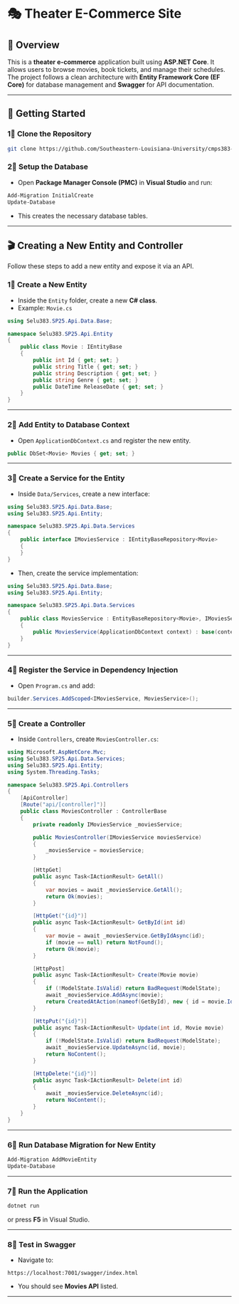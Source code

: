 # 🎭 Theater E-Commerce Site

## 📌 Overview
This is a **theater e-commerce** application built using **ASP.NET Core**. It allows users to browse movies, book tickets, and manage their schedules. The project follows a clean architecture with **Entity Framework Core (EF Core)** for database management and **Swagger** for API documentation.

---

## 🚀 Getting Started

### 1⃣ **Clone the Repository**
```sh
git clone https://github.com/Southeastern-Louisiana-University/cmps383-2025-sp-p01-daniel-hall.git
```

### 2⃣ **Setup the Database**
- Open **Package Manager Console (PMC)** in **Visual Studio** and run:

```sh
Add-Migration InitialCreate
Update-Database
```

- This creates the necessary database tables.

---

## 🎬 Creating a New Entity and Controller

Follow these steps to add a new entity and expose it via an API.

### 1⃣ **Create a New Entity**
- Inside the `Entity` folder, create a new **C# class**.
- Example: `Movie.cs`
  
```csharp
using Selu383.SP25.Api.Data.Base;

namespace Selu383.SP25.Api.Entity
{
    public class Movie : IEntityBase
    {
        public int Id { get; set; }
        public string Title { get; set; }
        public string Description { get; set; }
        public string Genre { get; set; }
        public DateTime ReleaseDate { get; set; }
    }
}
```

---

### 2⃣ **Add Entity to Database Context**
- Open `ApplicationDbContext.cs` and register the new entity.

```csharp
public DbSet<Movie> Movies { get; set; }
```

---

### 3⃣ **Create a Service for the Entity**
- Inside `Data/Services`, create a new interface:

```csharp
using Selu383.SP25.Api.Data.Base;
using Selu383.SP25.Api.Entity;

namespace Selu383.SP25.Api.Data.Services
{
    public interface IMoviesService : IEntityBaseRepository<Movie>
    {
    }
}
```

- Then, create the service implementation:

```csharp
using Selu383.SP25.Api.Data.Base;
using Selu383.SP25.Api.Entity;

namespace Selu383.SP25.Api.Data.Services
{
    public class MoviesService : EntityBaseRepository<Movie>, IMoviesService
    {
        public MoviesService(ApplicationDbContext context) : base(context) { }
    }
}
```

---

### 4⃣ **Register the Service in Dependency Injection**
- Open `Program.cs` and add:

```csharp
builder.Services.AddScoped<IMoviesService, MoviesService>();
```

---

### 5⃣ **Create a Controller**
- Inside `Controllers`, create `MoviesController.cs`:

```csharp
using Microsoft.AspNetCore.Mvc;
using Selu383.SP25.Api.Data.Services;
using Selu383.SP25.Api.Entity;
using System.Threading.Tasks;

namespace Selu383.SP25.Api.Controllers
{
    [ApiController]
    [Route("api/[controller]")]
    public class MoviesController : ControllerBase
    {
        private readonly IMoviesService _moviesService;

        public MoviesController(IMoviesService moviesService)
        {
            _moviesService = moviesService;
        }

        [HttpGet]
        public async Task<IActionResult> GetAll()
        {
            var movies = await _moviesService.GetAll();
            return Ok(movies);
        }

        [HttpGet("{id}")]
        public async Task<IActionResult> GetById(int id)
        {
            var movie = await _moviesService.GetByIdAsync(id);
            if (movie == null) return NotFound();
            return Ok(movie);
        }

        [HttpPost]
        public async Task<IActionResult> Create(Movie movie)
        {
            if (!ModelState.IsValid) return BadRequest(ModelState);
            await _moviesService.AddAsync(movie);
            return CreatedAtAction(nameof(GetById), new { id = movie.Id }, movie);
        }

        [HttpPut("{id}")]
        public async Task<IActionResult> Update(int id, Movie movie)
        {
            if (!ModelState.IsValid) return BadRequest(ModelState);
            await _moviesService.UpdateAsync(id, movie);
            return NoContent();
        }

        [HttpDelete("{id}")]
        public async Task<IActionResult> Delete(int id)
        {
            await _moviesService.DeleteAsync(id);
            return NoContent();
        }
    }
}
```

---

### 6⃣ **Run Database Migration for New Entity**
```sh
Add-Migration AddMovieEntity
Update-Database
```

---

### 7⃣ **Run the Application**
```sh
dotnet run
```
or press **F5** in Visual Studio.

---

### 8⃣ **Test in Swagger**
- Navigate to:
```
https://localhost:7001/swagger/index.html
```
- You should see **Movies API** listed.

---

